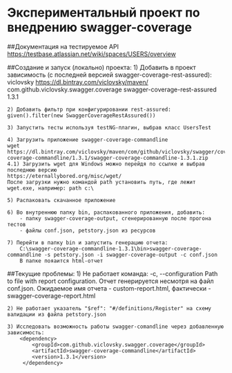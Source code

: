 Экспериментальный проект по внедрению swagger-coverage
========================================================

##Документация на тестируемое API
    https://testbase.atlassian.net/wiki/spaces/USERS/overview

##Создание и запуск (локально) проекта:
    1) Добавить в проект зависимость (с последней версией swagger-coverage-rest-assured):
    <repositories>
            <repository>
                <id>viclovsky</id>
                <url>https://dl.bintray.com/viclovsky/maven/</url>
            </repository>
     </repositories>
    <dependency>
        <groupId>com.github.viclovsky.swagger.coverage</groupId>
        <artifactId>swagger-coverage-rest-assured</artifactId>
        <version>1.3.1</version>
    </dependency>
    
    2) Добавить фильтр при конфигурировании rest-assured:
    given().filter(new SwaggerCoverageRestAssured())
    
    3) Запустить тесты используя testNG-плагин, выбрав класс UsersTest
    
    4) Загрузить приложение swagger-coverage-commandline
    wget https://dl.bintray.com/viclovsky/maven/com/github/viclovsky/swagger/coverage/swagger-coverage-commandline/1.3.1/swagger-coverage-commandline-1.3.1.zip
    4.1) Загрузить wget для Windows можно перейдя по ссылке и выбрав последнюю версию
    https://eternallybored.org/misc/wget/
    После загрузки нужно командой path установить путь, где лежит wget.exe, например: path c:\
    
    5) Распаковать скачанное приложение
    
    6) Во внутреннюю папку bin, распакованного приложения, добавить:
        - папку swagger-coverage-output, сгенерированную после прогона тестов
        - файлы conf.json, petstory.json из ресурсов
    
    7) Перейти в папку bin и запустить генерацию отчета:
        C:\swagger-coverage-commandline-1.3.1\bin>swagger-coverage-commandline -s petstory.json -i swagger-coverage-output -c conf.json
        В папке пояаится html-отчет
        
##Текущие проблемы:
    1) Не работает команда:
        -c, --configuration
          Path to file with report configuration.
       Отчет генерируется несмотря на файл conf.json. Ожидаемое имя отчета - custom-report.html, фактически - swagger-coverage-report.html
    
    2) Не работает указатель "$ref": "#/definitions/Register" на схему валидации из файла petstory.json
    
    3) Исследовать возможность работы swagger-comandline через добавленную зависимость:
        <dependency>
            <groupId>com.github.viclovsky.swagger.coverage</groupId>
            <artifactId>swagger-coverage-commandline</artifactId>
            <version>1.3.1</version>
         </dependency>